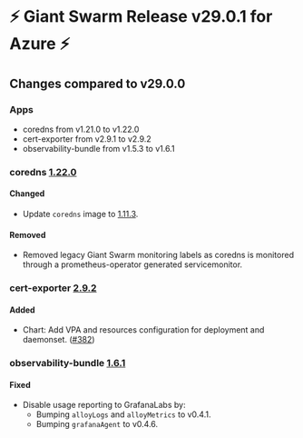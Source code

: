 # :zap: Giant Swarm Release v29.0.1 for Azure :zap:

## Changes compared to v29.0.0

### Apps

- coredns from v1.21.0 to v1.22.0
- cert-exporter from v2.9.1 to v2.9.2
- observability-bundle from v1.5.3 to v1.6.1

### coredns [1.22.0](https://github.com/giantswarm/coredns-app/releases/tag/v1.22.0)

#### Changed

- Update `coredns` image to [1.11.3](https://github.com/coredns/coredns/releases/tag/v1.11.3).

#### Removed

- Removed legacy Giant Swarm monitoring labels as coredns is monitored through a prometheus-operator generated servicemonitor.

### cert-exporter [2.9.2](https://github.com/giantswarm/cert-exporter/releases/tag/v2.9.2)

#### Added

- Chart: Add VPA and resources configuration for deployment and daemonset. ([#382](https://github.com/giantswarm/cert-exporter/pull/382))

### observability-bundle [1.6.1](https://github.com/giantswarm/observability-bundle/releases/tag/v1.6.1)

#### Fixed
- Disable usage reporting to GrafanaLabs by:
  - Bumping `alloyLogs` and `alloyMetrics` to v0.4.1.
  - Bumping `grafanaAgent` to v0.4.6.
